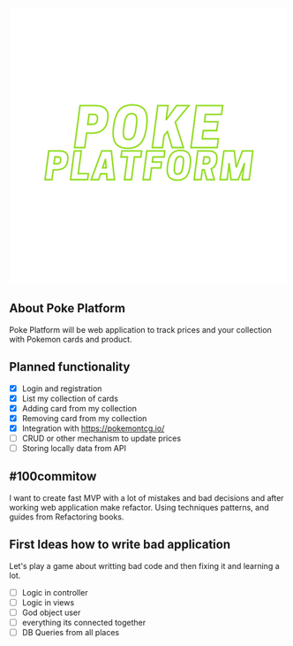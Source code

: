<p align="center"><a href="/"><img src="public/logo.png"></a></p>


## About Poke Platform

Poke Platform will be web application to track prices and your collection with Pokemon cards and product. 

## Planned functionality
- [x] Login and registration
- [x] List my collection of cards
- [x] Adding card from my collection
- [x] Removing  card from my collection
- [x] Integration with https://pokemontcg.io/ 
- [ ] CRUD or other mechanism to update prices
- [ ] Storing locally data from API

## #100commitow

I want to create fast MVP with a lot of mistakes and bad decisions and after working web application make refactor. Using techniques patterns, and guides from Refactoring books.

## First Ideas how to write bad application

Let's play a game about writting bad code and then fixing it and learning a lot.
- [ ] Logic in controller
- [ ] Logic in views
- [ ] God object user
- [ ] everything its connected together
- [ ] DB Queries from all places
